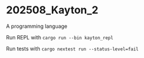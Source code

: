 # 202508_Kayton_2
A programming language

Run REPL with `cargo run --bin kayton_repl`

Run tests with `cargo nextest run --status-level=fail`
